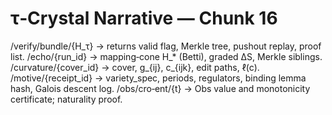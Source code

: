 # τ‑Crystal Narrative — Chunk 16

/verify/bundle/{H_τ} → returns valid flag, Merkle tree, pushout replay, proof list.
/echo/{run_id} → mapping‑cone H_* (Betti), graded ΔS, Merkle siblings.
/curvature/{cover_id} → cover, g_{ij}, c_{ijk}, edit paths, ℓ(c).
/motive/{receipt_id} → variety_spec, periods, regulators, binding lemma hash, Galois descent log.
/obs/cro‑ent/{t} → Obs value and monotonicity certificate; naturality proof.
